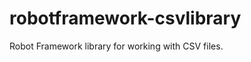 robotframework-csvlibrary
=========================

Robot Framework library for working with CSV files.
